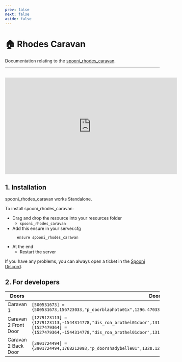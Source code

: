 ```yaml
---
prev: false
next: false
aside: false
---
```


# 🏠 Rhodes Caravan
Documentation relating to the [spooni_rhodes_caravan](https://spooni-mapping.tebex.io/package/6380772).

___
<br>
<iframe width="560" height="315" src="https://www.youtube.com/embed/y5oNVJU6xHY?si=2YHsJpnmza5r47yX" frameborder="0" allow="accelerometer; autoplay; clipboard-write; encrypted-media; gyroscope; picture-in-picture; web-share" referrerpolicy="strict-origin-when-cross-origin" allowfullscreen></iframe>

## 1. Installation
spooni_rhodes_caravan works Standalone.  

To install spooni_rhodes_caravan:
- Drag and drop the resource into your resources folder
  - `spooni_rhodes_caravan`
- Add this ensure in your server.cfg
  ```
    ensure spooni_rhodes_caravan
  ```
- At the end
  - Restart the server

If you have any problems, you can always open a ticket in the [Spooni Discord](https://discord.gg/spooni).

## 2. For developers
| Doors                     | Doorhashes
|---------------------------|----------------------------------------------------------------------------------|
| Caravan 1                 | `[500531673] = {500531673,156723033,"p_doorblaphoto01x",1296.4703369140625,-1145.4307861328125,81.28164672851562}`
| Caravan 2 Front Door      | `[1279123113] = {1279123113,-1544314778,"dis_roa_brothel01door",1313.0899658203125,-1142.949951171875,82.72000122070312}` <br> `[1527479364] = {1527479364,-1544314778,"dis_roa_brothel01door",1313.3079833984375,-1143.5760498046875,81.75457763671875}`
| Caravan 2 Back Door       | `[3901724494] = {3901724494,1768212093,"p_doorshadybelle01",1320.128173828125,-1141.6741943359375,81.36195373535156}`


